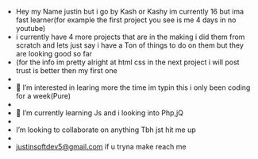 - Hey my Name justin but i go by Kash or Kashy im currently 16 but ima fast learner(for example the first project you see is me 4 days in no youtube)
- i currently have 4 more projects that are in the making i did them from scratch and lets just say i have a Ton of things to do on them but they are looking good so far
- (for the info im pretty alright at html css in the next project i will post trust is better then my first one
- 
- 👀 I’m interested in learing more the time im typin this i only been coding for a week(Pure)
- 
- 🌱 I’m currently learning Js and i looking into Php,jQ
- 
-  I’m looking to collaborate on anything Tbh jst hit me up
-  
- justinsoftdev5@gmail.com if u tryna make reach me

<!---
kashakajustin/kashakajustin is a ✨ special ✨ repository because its `README.md` (this file) appears on your GitHub profile.
You can click the Preview link to take a look at your changes.
--->
